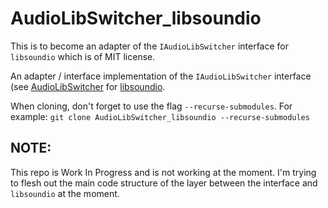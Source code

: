 # AudioLibSwitcher_libsoundio

This is to become an adapter of the `IAudioLibSwitcher` interface for `libsoundio` which is of MIT license.

An adapter / interface implementation of the `IAudioLibSwitcher` interface (see [AudioLibSwitcher](https://github.com/razterizer/AudioLibSwitcher) for [libsoundio]([https://github.com/kcat/openal-soft](https://github.com/andrewrk/libsoundio)).

When cloning, don't forget to use the flag `--recurse-submodules`. For example: `git clone AudioLibSwitcher_libsoundio --recurse-submodules`

## NOTE:

This repo is Work In Progress and is not working at the moment.
I'm trying to flesh out the main code structure of the layer between the interface and `libsoundio` at the moment.
